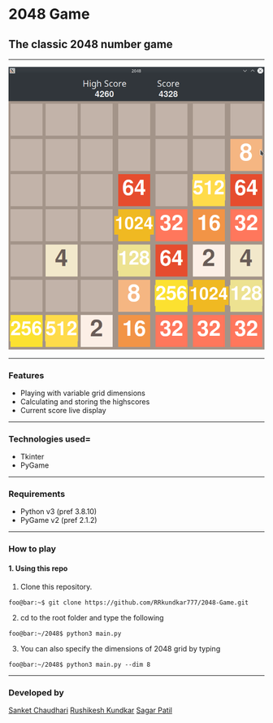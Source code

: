 # 2048 Game
## The classic 2048 number game

<hr />
<div>
    <img src="screenshots/1.png" style="align:center;" />
</div>
<hr />

### Features

 - Playing with variable grid dimensions
 - Calculating and storing the highscores
 - Current score live display

<hr />

### Technologies used=

- Tkinter
- PyGame

<hr />

### Requirements

- Python v3 (pref 3.8.10)
- PyGame v2 (pref 2.1.2)

<hr />

### How to play
#### 1. Using this repo
1. Clone this repository.
```console
foo@bar:~$ git clone https://github.com/RRkundkar777/2048-Game.git
```
2. cd to the root folder and type the following
```console
foo@bar:~/2048$ python3 main.py
```

3. You can also specify the dimensions of 2048 grid by typing 
```console
foo@bar:~/2048$ python3 main.py --dim 8
```
<hr />

### Developed by
[Sanket Chaudhari](https://github.com/sanket190/)
[Rushikesh Kundkar](https://github.com/RRkundkar777)
[Sagar Patil](https://github.com/sagargpatil62/)